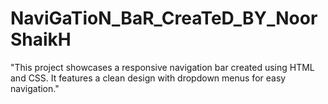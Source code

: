 # NaviGaTioN_BaR_CreaTeD_BY_NoorShaikH
"This project showcases a responsive navigation bar created using HTML and CSS. It features a clean design with dropdown menus for easy navigation."
